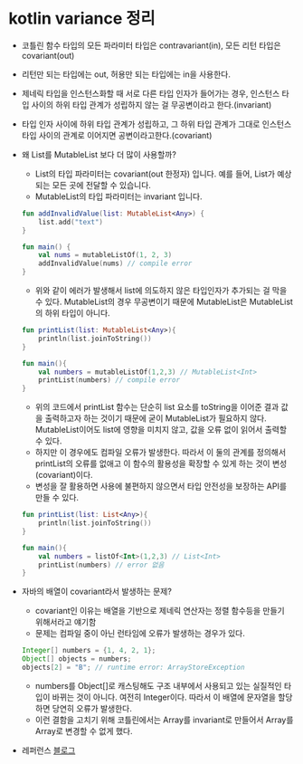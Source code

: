 # kotlin variance 정리

- 코틀린 함수 타입의 모든 파라미터 타입은 contravariant(in), 모든 리턴 타입은 covariant(out)
- 리턴만 되는 타입에는 out, 허용만 되는 타입에는 in을 사용한다.
- 제네릭 타입을 인스턴스화할 때 서로 다른 타입 인자가 들어가는 경우, 인스턴스 타입 사이의 하위 타입 관계가 성립하지 않는 걸 무공변이라고 한다.(invariant)
- 타입 인자 사이에 하위 타입 관계가 성립하고, 그 하위 타입 관계가 그대로 인스턴스 타입 사이의 관계로 이어지면 공변이라고한다.(covariant)
- 왜 List를 MutableList 보다 더 많이 사용할까?
    - List의 타입 파라미터는 covariant(out 한정자) 입니다. 예를 들어, List<Any>가 예상되는 모든 곳에 전달할 수 있습니다.
    - MutableList의 타입 파라미터는 invariant 입니다.
    
    ```kotlin
    fun addInvalidValue(list: MutableList<Any>) {
    	list.add("text")
    }
    
    fun main() {
    	val nums = mutableListOf(1, 2, 3)
    	addInvalidValue(nums) // compile error
    }
    ```
    
    - 위와 같이 에러가 발생해서 list에 의도하지 않은 타입인자가 추가되는 걸 막을 수 있다. MutableList의 경우 무공변이기 때문에 MutableList<String>은 MutableList<Any>의 하위 타입이 아니다.
    
    ```kotlin
    fun printList(list: MutableList<Any>){
        println(list.joinToString())
    }
    
    fun main(){
        val numbers = mutableListOf(1,2,3) // MutableList<Int>
        printList(numbers) // compile error
    }
    ```
    
    - 위의 코드에서 printList 함수는 단순히 list 요소를 toString을 이어준 결과 값을 출력하고자 하는 것이기 때문에 굳이 MutableList<Int>가 필요하지 않다. MutableList<Any>이어도 list에 영향을 미치지 않고, 값을 오류 없이 읽어서 출력할 수 있다.
    - 하지만 이 경우에도 컴파일 오류가 발생한다. 따라서 이 둘의 관계를 정의해서 printList의 오류를 없애고 이 함수의 활용성을 확장할 수 있게 하는 것이 변성(covariant)이다.
    - 변성을 잘 활용하면 사용에 불편하지 않으면서 타입 안전성을 보장하는 API를 만들 수 있다.
    
    ```kotlin
    fun printList(list: List<Any>){
        println(list.joinToString())
    }
    
    fun main(){
        val numbers = listOf<Int>(1,2,3) // List<Int>
        printList(numbers) // error 없음
    }
    ```
    
- 자바의 배열이 covariant라서 발생하는 문제?
    - covariant인 이유는 배열을 기반으로 제네릭 연산자는 정렬 함수등을 만들기 위해서라고 얘기함
    - 문제는 컴파일 중이 아닌 런타임에 오류가 발생하는 경우가 있다.
    
    ```java
    Integer[] numbers = {1, 4, 2, 1};
    Object[] objects = numbers;
    objects[2] = "B"; // runtime error: ArrayStoreException
    ```
    
    - numbers를 Object[]로 캐스팅해도 구조 내부에서 사용되고 있는 실질적인 타입이 바뀌는 것이 아니다. 여전히 Integer이다. 따라서 이 배열에 문자열을 할당하면 당연히 오류가 발생한다.
    - 이런 결함을 고치기 위해 코틀린에서는 Array를 invariant로 만들어서 Array<Int>를 Array<Any>로 변경할 수 없게 했다.
- 레퍼런스
    [블로그](https://leejaeho.dev/posts/kotlin-generic-variance/)